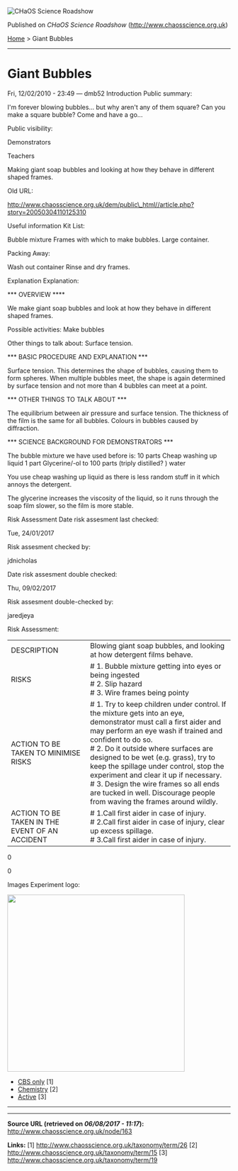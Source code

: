 <img src="http://www.chaosscience.org.uk/sites/default/files/garland_logo.png" alt="CHaOS Science Roadshow" id="logo" class="print-logo" />

Published on *CHaOS Science Roadshow* (<http://www.chaosscience.org.uk>)

[Home](http://www.chaosscience.org.uk/) &gt; Giant Bubbles

------------------------------------------------------------------------

Giant Bubbles
=============

<span class="submitted">Fri, 12/02/2010 - 23:49 — dmb52</span>
Introduction
Public summary: 

I'm forever blowing bubbles... but why aren't any of them square? Can you make a square bubble? Come and have a go...

Public visibility: 

Demonstrators

Teachers

Making giant soap bubbles and looking at how they behave in different shaped frames.

Old URL: 

http://www.chaosscience.org.uk/dem/public\_html//article.php?story=20050304110125310

Useful information
Kit List: 

Bubble mixture
Frames with which to make bubbles.
Large container.

Packing Away: 

Wash out container
Rinse and dry frames.

Explanation
Explanation: 

\*\*\* OVERVIEW \*\*\*\*

We make giant soap bubbles and look at how they behave in different shaped frames.

Possible activities:
Make bubbles

Other things to talk about:
Surface tension.

\*\*\* BASIC PROCEDURE AND EXPLANATION \*\*\*

Surface tension. This determines the shape of bubbles, causing them to form spheres. When multiple bubbles meet, the shape is again determined by surface tension and not more than 4 bubbles can meet at a point.

\*\*\* OTHER THINGS TO TALK ABOUT \*\*\*

The equilibrium between air pressure and surface tension.
The thickness of the film is the same for all bubbles.
Colours in bubbles caused by diffraction.

\*\*\* SCIENCE BACKGROUND FOR DEMONSTRATORS \*\*\*

The bubble mixture we have used before is:
10 parts Cheap washing up liquid
1 part Glycerine/-ol to
100 parts (triply distilled? ) water

You use cheap washing up liquid as there is less random stuff in it which annoys the detergent.

The glycerine increases the viscosity of the liquid, so it runs through the soap film slower, so the film is more stable.

Risk Assessment
Date risk assesment last checked: 

<span class="date-display-single">Tue, 24/01/2017</span>

Risk assesment checked by: 

jdnicholas

Date risk assesment double checked: 

<span class="date-display-single">Thu, 09/02/2017</span>

Risk assesment double-checked by: 

jaredjeya

Risk Assessment: 

<table>
<tbody>
<tr class="odd">
<td>DESCRIPTION</td>
<td>Blowing giant soap bubbles, and looking at how detergent films behave.</td>
</tr>
<tr class="even">
<td>RISKS</td>
<td># 1. Bubble mixture getting into eyes or being ingested<br />
# 2. Slip hazard<br />
# 3. Wire frames being pointy</td>
</tr>
<tr class="odd">
<td>ACTION TO BE TAKEN TO MINIMISE RISKS</td>
<td># 1. Try to keep children under control. If the mixture gets into an eye, demonstrator must call a first aider and may perform an eye wash if trained and confident to do so.<br />
# 2. Do it outside where surfaces are designed to be wet (e.g. grass), try to keep the spillage under control, stop the experiment and clear it up if necessary.<br />
# 3. Design the wire frames so all ends are tucked in well. Discourage people from waving the frames around wildly.</td>
</tr>
<tr class="even">
<td>ACTION TO BE TAKEN IN THE EVENT OF AN ACCIDENT</td>
<td># 1.Call first aider in case of injury.<br />
# 2.Call first aider in case of injury, clear up excess spillage.<br />
# 3.Call first aider in case of injury.</td>
</tr>
</tbody>
</table>

0

0

Images
Experiment logo: 

<img src="http://www.chaosscience.org.uk/sites/default/files/imagefield_default_images/unknownexpt.png?1321624030" class="imagefield imagefield-field_experiment_logo" width="400" height="400" />

-   [CBS only](http://www.chaosscience.org.uk/taxonomy/term/26 "Non-transportable experiments that tend to be used for CBS only.") <span class="print-footnote">\[1\]</span>
-   [Chemistry](http://www.chaosscience.org.uk/taxonomy/term/15) <span class="print-footnote">\[2\]</span>
-   [Active](http://www.chaosscience.org.uk/taxonomy/term/19 "Experiment has working equipment at the time of last update, and is available for events.") <span class="print-footnote">\[3\]</span>

****

------------------------------------------------------------------------

**Source URL (retrieved on *06/08/2017 - 11:17*):** <http://www.chaosscience.org.uk/node/163>

**Links:**
\[1\] http://www.chaosscience.org.uk/taxonomy/term/26
\[2\] http://www.chaosscience.org.uk/taxonomy/term/15
\[3\] http://www.chaosscience.org.uk/taxonomy/term/19

